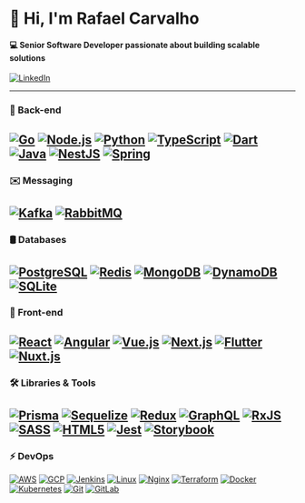 <h1>👋 Hi, I'm Rafael Carvalho</h1>
<h4>💻 Senior Software Developer passionate about building scalable solutions</h4>

[![LinkedIn](https://img.shields.io/badge/LinkedIn-%230077B5.svg?style=flat&logo=linkedin&logoColor=white)](https://www.linkedin.com/in/rafael-carvalho-caetano/)

---
### 💾 Back-end
[![Go](https://img.shields.io/badge/Go-%2300add8.svg?style=flat&logo=go&logoColor=white&label=)](https://golang.org/) 
[![Node.js](https://img.shields.io/badge/Node.js-%2343853d.svg?style=flat&logo=node.js&logoColor=white&label=)](https://nodejs.org/) 
[![Python](https://img.shields.io/badge/Python-%233776ab.svg?style=flat&logo=python&logoColor=white&label=)](https://www.python.org/) 
[![TypeScript](https://img.shields.io/badge/TypeScript-%232b7489.svg?style=flat&logo=typescript&logoColor=white&label=)](https://www.typescriptlang.org/) 
[![Dart](https://img.shields.io/badge/Dart-%230175c2.svg?style=flat&logo=dart&logoColor=white&label=)](https://dart.dev/) 
[![Java](https://img.shields.io/badge/Java-%23f7b700.svg?style=flat&logo=java&logoColor=white&label=)](https://www.java.com/) 
[![NestJS](https://img.shields.io/badge/NestJS-%23e0234e.svg?style=flat&logo=nestjs&logoColor=white&label=)](https://nestjs.com/) 
[![Spring](https://img.shields.io/badge/Spring-%236db33f.svg?style=flat&logo=spring&logoColor=white&label=)](https://spring.io/)
---
### ✉️ Messaging
[![Kafka](https://img.shields.io/badge/Kafka-%2315682b.svg?style=flat&logo=apachekafka&logoColor=white&label=)](https://kafka.apache.org/) 
[![RabbitMQ](https://img.shields.io/badge/RabbitMQ-%2343b02f.svg?style=flat&logo=rabbitmq&logoColor=white&label=)](https://www.rabbitmq.com/)
---
### 🛢️ Databases
[![PostgreSQL](https://img.shields.io/badge/PostgreSQL-%23316192.svg?style=flat&logo=postgresql&logoColor=white&label=)](https://www.postgresql.org/) 
[![Redis](https://img.shields.io/badge/Redis-%23d70000.svg?style=flat&logo=redis&logoColor=white&label=)](https://redis.io/) 
[![MongoDB](https://img.shields.io/badge/MongoDB-%2347a248.svg?style=flat&logo=mongodb&logoColor=white&label=)](https://www.mongodb.com/) 
[![DynamoDB](https://img.shields.io/badge/DynamoDB-%23232f3e.svg?style=flat&logo=amazondynamodb&logoColor=white&label=)](https://aws.amazon.com/dynamodb/) 
[![SQLite](https://img.shields.io/badge/SQLite-%2307405e.svg?style=flat&logo=sqlite&logoColor=white&label=)](https://www.sqlite.org/)
---
### 🎨 Front-end
[![React](https://img.shields.io/badge/React-%2361dafb.svg?style=flat&logo=react&logoColor=white&label=)](https://reactjs.org/) 
[![Angular](https://img.shields.io/badge/Angular-%23dd1b16.svg?style=flat&logo=angular&logoColor=white&label=)](https://angular.io/) 
[![Vue.js](https://img.shields.io/badge/Vue.js-%2335495e.svg?style=flat&logo=vue.js&logoColor=white&label=)](https://vuejs.org/) 
[![Next.js](https://img.shields.io/badge/Next.js-%23000000.svg?style=flat&logo=next.js&logoColor=white&label=)](https://nextjs.org/) 
[![Flutter](https://img.shields.io/badge/Flutter-%2302568b.svg?style=flat&logo=flutter&logoColor=white&label=)](https://flutter.dev/) 
[![Nuxt.js](https://img.shields.io/badge/Nuxt.js-%234f8fd1.svg?style=flat&logo=nuxt.js&logoColor=white&label=)](https://nuxtjs.org/)
---
### 🛠️ Libraries & Tools
[![Prisma](https://img.shields.io/badge/Prisma-%232d3748.svg?style=flat&logo=prisma&logoColor=white&label=)](https://www.prisma.io/) 
[![Sequelize](https://img.shields.io/badge/Sequelize-%234b92b7.svg?style=flat&logo=sequelize&logoColor=white&label=)](https://sequelize.org/) 
[![Redux](https://img.shields.io/badge/Redux-%23593d88.svg?style=flat&logo=redux&logoColor=white&label=)](https://redux.js.org/) 
[![GraphQL](https://img.shields.io/badge/GraphQL-%23e10098.svg?style=flat&logo=graphql&logoColor=white&label=)](https://graphql.org/) 
[![RxJS](https://img.shields.io/badge/RxJS-%238f84c4.svg?style=flat&logo=rxjs&logoColor=white&label=)](https://rxjs.dev/) 
[![SASS](https://img.shields.io/badge/SASS-%23c69e7a.svg?style=flat&logo=sass&logoColor=white&label=)](https://sass-lang.com/) 
[![HTML5](https://img.shields.io/badge/HTML5-%23e34f26.svg?style=flat&logo=html5&logoColor=white&label=)](https://developer.mozilla.org/en-US/docs/Web/HTML) 
[![Jest](https://img.shields.io/badge/Jest-%23c21325.svg?style=flat&logo=jest&logoColor=white&label=)](https://jestjs.io/) 
[![Storybook](https://img.shields.io/badge/Storybook-%23333.svg?style=flat&logo=storybook&logoColor=white&label=)](https://storybook.js.org/)
---
### ⚡ DevOps
[![AWS](https://img.shields.io/badge/AWS-%23ff9900.svg?style=flat&logo=amazonaws&logoColor=white&label=)](https://aws.amazon.com/) 
[![GCP](https://img.shields.io/badge/GCP-%234285f4.svg?style=flat&logo=googlecloud&logoColor=white&label=)](https://cloud.google.com/) 
[![Jenkins](https://img.shields.io/badge/Jenkins-%23d24939.svg?style=flat&logo=jenkins&logoColor=white&label=)](https://www.jenkins.io/) 
[![Linux](https://img.shields.io/badge/Linux-%23ffcc00.svg?style=flat&logo=linux&logoColor=white&label=)](https://www.kernel.org/) 
[![Nginx](https://img.shields.io/badge/Nginx-%23009639.svg?style=flat&logo=nginx&logoColor=white&label=)](https://www.nginx.com/) 
[![Terraform](https://img.shields.io/badge/Terraform-%23623e47.svg?style=flat&logo=terraform&logoColor=white&label=)](https://www.terraform.io/) 
[![Docker](https://img.shields.io/badge/Docker-%232496ed.svg?style=flat&logo=docker&logoColor=white&label=)](https://www.docker.com/) 
[![Kubernetes](https://img.shields.io/badge/Kubernetes-%23326ce5.svg?style=flat&logo=kubernetes&logoColor=white&label=)](https://kubernetes.io/) 
[![Git](https://img.shields.io/badge/Git-%23f1502f.svg?style=flat&logo=git&logoColor=white&label=)](https://git-scm.com/) 
[![GitLab](https://img.shields.io/badge/GitLab-%231d365d.svg?style=flat&logo=gitlab&logoColor=white&label=)](https://about.gitlab.com/)
